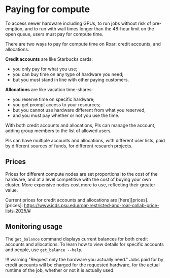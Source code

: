 # Paying for compute

To access newer hardware including GPUs, to run jobs without risk of pre-emption,
and to run with wall times longer than the 48-hour limit on the open queue,
users must pay for compute time.

There are two ways to pay for compute time on Roar:  credit accounts, and allocations.

**Credit accounts** are like Starbucks cards:  

- you only pay for what you use; 
- you can buy time on any type of hardware you need;
- but you must stand in line with other paying customers.

**Allocations** are like vacation time-shares:  

- you reserve time on specific hardware;
- you get prompt access to your resources; 
- but you cannot use hardware different from what you reserved,
- and you must pay whether or not you use the time.

With both credit accounts and allocations, 
PIs can manage the account, adding group members to the list of allowed users.

PIs can have multiple accounts and allocations, with different user lists, 
paid by different sources of funds, for different research projects.

## Prices

Prices for different compute nodes are set proportional to the cost of the hardware,
and at a level competitive with the cost of buying your own cluster.
More expensive nodes cost more to use, reflecting their greater value.

Current prices for credit accounts and allocations are [here][prices].
[prices]: https://www.icds.psu.edu/roar-restricted-and-roar-collab-price-lists-2025/#

## Monitoring usage

The `get_balance` command displays current balances for both credit accounts and allocations.
To learn how to view details for specific accounts and people, use `get_balance --help`.

!!! warning "Request only the hardware you actually need."
	Jobs paid for by credit accounts will be charged 
	for the requested hardware, for the actual runtime of the job,
	whether or not it is actually used.
